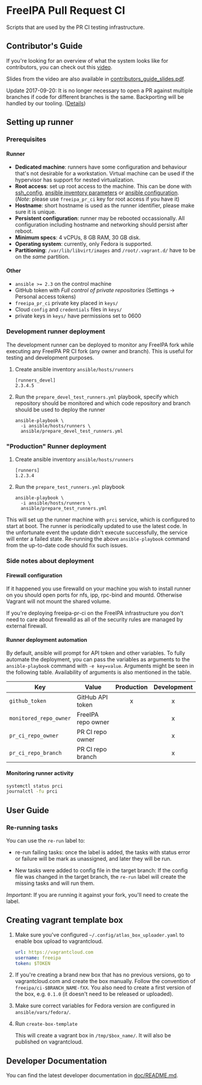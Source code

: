 # FreeIPA Pull Request CI

Scripts that are used by the PR CI testing infrastructure.

## Contributor's Guide

If you're looking for an overview of what the system looks like for
contributors, you can check out this [video](https://vimeo.com/228077191).

Slides from the video are also available in
[contributors_guide_slides.pdf](doc/contributors_guide_slides.pdf).

Update 2017-09-20: It is no longer necessary to open a PR against multiple
branches if code for different branches is the same. Backporting will be
handled by our tooling.
([Details](https://github.com/freeipa/freeipa-tools/pull/58))

## Setting up runner

### Prerequisites

#### Runner

- **Dedicated machine**: runners have some configuration and behaviour that's
  not desirable for a workstation. Virtual machine can be used if the
  hypervisor has support for nested virtualization.
- **Root access**: set up root access to the machine. This can be done
  with [ssh_config](https://linux.die.net/man/5/ssh_config),
  [ansible inventory parameters](https://docs.ansible.com/ansible/latest/intro_inventory.html#list-of-behavioral-inventory-parameters)
  or [ansible configuration](https://docs.ansible.com/ansible/latest/intro_configuration.html).
  (*Note*: please use `freeipa_pr_ci` key for root access if you have it)
- **Hostname**: short hostname is used as the runner identifier, please make
  sure it is unique.
- **Persistent configuration**: runner may be rebooted occassionally. All
  configuration including hostname and networking should persist after reboot.
- **Minimum specs**: 4 vCPUs, 8 GB RAM, 30 GB disk.
- **Operating system**: currently, only Fedora is supported.
- **Partitioning**: `/var/lib/libvirt/images` and `/root/.vagrant.d/` have to
  be on the *same* partition.

#### Other

- `ansible >= 2.3` on the control machine
- GitHub token with *Full control of private repositories* (Settings ->
  Personal access tokens)
- `freeipa_pr_ci` private key placed in `keys/`
- Cloud `config` and `credentials` files in `keys/`
- private keys in `keys/` have permissions set to 0600

### Development runner deployment

The development runner can be deployed to monitor any FreeIPA fork while
executing any FreeIPA PR CI fork (any owner and branch). This is useful for
testing and development purposes.

1. Create ansible inventory `ansible/hosts/runners`

   ```
   [runners_devel]
   2.3.4.5
   ```

2. Run the `prepare_devel_test_runners.yml` playbook, specify which repository
   should be monitored and which code repository and branch should be used to
   deploy the runner

   ```
   ansible-playbook \
     -i ansible/hosts/runners \
     ansible/prepare_devel_test_runners.yml
   ```

### "Production" Runner deployment

1. Create ansible inventory `ansible/hosts/runners`

   ```
   [runners]
   1.2.3.4
   ```

2. Run the `prepare_test_runners.yml` playbook

   ```
   ansible-playbook \
     -i ansible/hosts/runners \
     ansible/prepare_test_runners.yml
   ```

This will set up the runner machine with `prci` service, which is configured
to start at boot. The runner is periodically updated to use the latest code.
In the unfortunate event the update didn't execute successfully, the service
will enter a failed state. Re-running the above `ansible-playbook` command
from the up-to-date code should fix such issues.

### Side notes about deployment

#### Firewall configuration
If it happened you use firewalld on your machine you wish to install runner
on you should open ports for nfs, ipp, rpc-bind and mountd. Otherwise Vagrant
will not mount the shared volume.

If you're deploying freeipa-pr-ci on the FreeIPA infrastructure you don't
need to care about firewalld as all of the security rules are managed by
external firewall.

#### Runner deployment automation

By default, ansible will prompt for API token and other variables. To fully
automate the deployment, you can pass the variables as arguments to the
`ansible-playbook` command with `-e key=value`. Arguments might be seen in
the following table. Availability of arguments is also mentioned in the table.

| Key                    | Value              | Production | Development |
| ---------------------- |------------------- | :--------: | :---------: |
| `github_token`         | GitHub API token   | x          | x           |
| `monitored_repo_owner` | FreeIPA repo owner |            | x           |
| `pr_ci_repo_owner`     | PR CI repo owner   |            | x           |
| `pr_ci_repo_branch`    | PR CI repo branch  |            | x           |

#### Monitoring runner activity

```bash
systemctl status prci
journalctl -fu prci
```

## User Guide

### Re-running tasks

You can use the `re-run` label to:

* re-run failing tasks: once the label is added, the tasks with status error
  or failure will be mark as unassigned, and later they will be run.

* New tasks were added to config file in the target branch:
  If the config file was changed in the target branch, the `re-run` label will
  create the missing tasks and will run them.

*Important*: If you are running it against your fork, you'll need to create
the label.

## Creating vagrant template box


1. Make sure you've configured `~/.config/atlas_box_uploader.yaml` to enable
   box upload to vagrantcloud.

   ```yaml
   url: https://vagrantcloud.com
   username: freeipa
   token: $TOKEN
   ```

2. If you're creating a brand new box that has no previous versions, go to
   vagrantcloud.com and create the box manually. Follow the
   convention of `freeipa/ci-$BRANCH_NAME-fXX`. You also need to create a first
   version of the box, e.g. `0.1.0` (it doesn't need to be released or
   uploaded).

3. Make sure correct variables for Fedora version are configured in
   `ansible/vars/fedora/`.

4. Run `create-box-template`

   This will create a vagrant box in `/tmp/$box_name/`. It will also be
   published on vagrantcloud.

## Developer Documentation

You can find the latest developer documentation in
[doc/README.md](doc/README.md).
